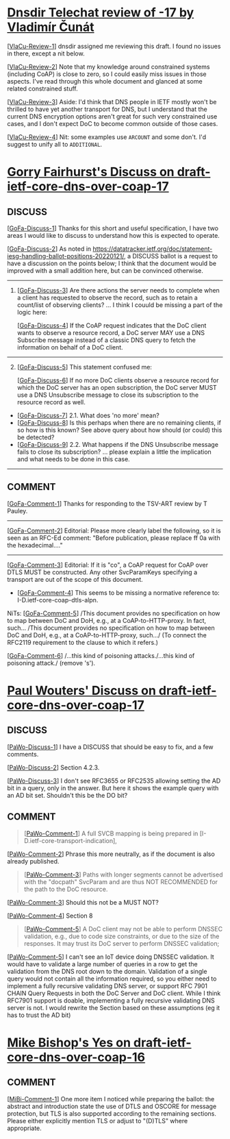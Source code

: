 [Dnsdir Telechat review of -17 by Vladimír Čunát][review-ietf-core-dns-over-coap-17-dnsdir-telechat-cunat-2025-07-31]
=================================================

[[VlaCu-Review-1][review-ietf-core-dns-over-coap-17-dnsdir-telechat-cunat-2025-07-31]] dnsdir assigned me reviewing this draft.  I found no issues in there, except a
nit below.

[[VlaCu-Review-2][review-ietf-core-dns-over-coap-17-dnsdir-telechat-cunat-2025-07-31]] Note that my knowledge around constrained systems (including CoAP) is close to
zero, so I could easily miss issues in those aspects.  I've read through this
whole document and glanced at some related constrained stuff.

[[VlaCu-Review-3][review-ietf-core-dns-over-coap-17-dnsdir-telechat-cunat-2025-07-31]] Aside: I'd think that DNS people in IETF mostly won't be thrilled to have yet
another transport for DNS, but I understand that the current DNS encryption
options aren't great for such very constrained use cases, and I don't expect
DoC to become common outside of those cases.

[[VlaCu-Review-4][review-ietf-core-dns-over-coap-17-dnsdir-telechat-cunat-2025-07-31]] Nit: some examples use `ARCOUNT` and some don't.  I'd suggest to unify all to
`ADDITIONAL`.

[Gorry Fairhurst's Discuss on draft-ietf-core-dns-over-coap-17][draft-ietf-core-dns-over-coap-17-ballot-gofa]
===============================================================

DISCUSS
-------

[[GoFa-Discuss-1][draft-ietf-core-dns-over-coap-17-ballot-gofa]] Thanks for this short and useful specification, I have two areas I would like to discuss to understand how this is expected to operate.

[[GoFa-Discuss-2][draft-ietf-core-dns-over-coap-17-ballot-gofa]] As noted in https://datatracker.ietf.org/doc/statement-iesg-handling-ballot-positions-20220121/, a DISCUSS ballot is a request to have a discussion on the points below; I think that the document would be improved with a small addition here, but can be convinced otherwise.

---

1. [[GoFa-Discuss-3][draft-ietf-core-dns-over-coap-17-ballot-gofa]] Are there actions the server needs to complete when a client has requested
to observe the record, such as to retain a count/list of observing
clients? ... I think I couuld be missing a part of the logic here:

   [[GoFa-Discuss-4][draft-ietf-core-dns-over-coap-17-ballot-gofa]] If the CoAP request indicates that the DoC client wants to observe a
   resource record, a DoC server MAY use a DNS Subscribe message instead
   of a classic DNS query to fetch the information on behalf of a DoC
   client.

---

2. [[GoFa-Discuss-5][draft-ietf-core-dns-over-coap-17-ballot-gofa]] This statement confused me:

   [[GoFa-Discuss-6][draft-ietf-core-dns-over-coap-17-ballot-gofa]] If no more DoC clients observe a resource record for which the DoC
   server has an open subscription, the DoC server MUST use a DNS
   Unsubscribe message to close its subscription to the resource record
   as well.

- [[GoFa-Discuss-7][draft-ietf-core-dns-over-coap-17-ballot-gofa]] 2.1. What does 'no more' mean?
- [[GoFa-Discuss-8][draft-ietf-core-dns-over-coap-17-ballot-gofa]] Is this perhaps when there are no remaining clients, if so how is this
known? See above query about how should (or could) this be detected?
- [[GoFa-Discuss-9][draft-ietf-core-dns-over-coap-17-ballot-gofa]] 2.2. What happens if the DNS Unsubscribe message fails to close its subscription?
... please explain a little the implication and what needs to be done in this case.

----

COMMENT
-------

[[GoFa-Comment-1][draft-ietf-core-dns-over-coap-17-ballot-gofa]] Thanks for responding to the TSV-ART review by T Pauley.

---

[[GoFa-Comment-2][draft-ietf-core-dns-over-coap-17-ballot-gofa]] Editorial:
Please more clearly label the following, so it is seen as an RFC-Ed comment:
"Before publication, please replace ff 0a with the hexadecimal...."

---

[[GoFa-Comment-3][draft-ietf-core-dns-over-coap-17-ballot-gofa]] Editorial:
      If it is "co", a
      CoAP request for CoAP over DTLS MUST be constructed.  Any other
      SvcParamKeys specifying a transport are out of the scope of this
      document.
- [[GoFa-Comment-4][draft-ietf-core-dns-over-coap-17-ballot-gofa]] This seems to be missing a normative reference to: I-D.ietf-core-coap-dtls-alpn.

NiTs:
[[GoFa-Comment-5][draft-ietf-core-dns-over-coap-17-ballot-gofa]] /This document provides no specification on how to map between DoC and
   DoH, e.g., at a CoAP-to-HTTP-proxy.  In fact, such...
/This document provides no specification on how to map between DoC and
   DoH, e.g., at a CoAP-to-HTTP-proxy, such.../
(To connect the RFC2119 requirement to the clause to which it refers.)

[[GoFa-Comment-6][draft-ietf-core-dns-over-coap-17-ballot-gofa]] /...this kind of poisoning attacks./...this kind of poisoning attack./
(remove 's').

[Paul Wouters' Discuss on draft-ietf-core-dns-over-coap-17][draft-ietf-core-dns-over-coap-17-ballot-pawo]
===========================================================

DISCUSS
-------
[[PaWo-Discuss-1][draft-ietf-core-dns-over-coap-17-ballot-pawo]] I have a DISCUSS that should be easy to fix, and a few comments.

[[PaWo-Discuss-2][draft-ietf-core-dns-over-coap-17-ballot-pawo]] Section 4.2.3.

[[PaWo-Discuss-3][draft-ietf-core-dns-over-coap-17-ballot-pawo]] I don't see RFC3655 or RFC2535 allowing setting the AD bit in a query,
only in the answer. But here it shows the example query with an AD bit
set. Shouldn't this be the DO bit?

COMMENT
-------
> [[PaWo-Comment-1][draft-ietf-core-dns-over-coap-17-ballot-pawo]] A full SVCB mapping is being prepared in
> [I-D.ietf-core-transport-indication],

[[PaWo-Comment-2][draft-ietf-core-dns-over-coap-17-ballot-pawo]] Phrase this more neutrally, as if the document is also already published.

> [[PaWo-Comment-3][draft-ietf-core-dns-over-coap-17-ballot-pawo]] Paths with longer segments cannot be advertised with the "docpath"
> SvcParam and are thus NOT RECOMMENDED for the path to the DoC
> resource.

[[PaWo-Comment-3][draft-ietf-core-dns-over-coap-17-ballot-pawo]] Should this not be a MUST NOT?

[[PaWo-Comment-4][draft-ietf-core-dns-over-coap-17-ballot-pawo]] Section 8

> [[PaWo-Comment-5][draft-ietf-core-dns-over-coap-17-ballot-pawo]] A DoC client may not be able to perform DNSSEC validation,
> e.g., due to code size constraints, or due to the size of
> the responses. It may trust its DoC server to perform DNSSEC
> validation;

[[PaWo-Comment-5][draft-ietf-core-dns-over-coap-17-ballot-pawo]] I can't see an IoT device doing DNSSEC validation. It would have to
validate a large number of queries in a row to get the validation from
the DNS root down to the domain. Validation of a single query would
not contain all the information required, so you either need to implement
a fully recursive validating DNS server, or support RFC 7901 CHAIN Query
Requests in both the DoC Server and DoC client. While I think RFC7901 support
is doable, implementing a fully recursive validating DNS server is not.
I would rewrite the Section based on these assumptions (eg it has to trust
the AD bit)

[Mike Bishop's Yes on draft-ietf-core-dns-over-coap-16][draft-ietf-core-dns-over-coap-16-ballot-mibi]
=======================================================

COMMENT
-------
[[MiBi-Comment-1][draft-ietf-core-dns-over-coap-16-ballot-mibi]] One more item I noticed while preparing the ballot: the abstract and introduction state the use of DTLS and OSCORE for message protection, but TLS is also supported according to the remaining sections. Please either explicitly mention TLS or adjust to "(D)TLS" where appropriate.

[review-ietf-core-dns-over-coap-17-dnsdir-telechat-cunat-2025-07-31]: https://datatracker.ietf.org/doc/review-ietf-core-dns-over-coap-17-dnsdir-telechat-cunat-2025-07-31/
[draft-ietf-core-dns-over-coap-17-ballot-gofa]: https://datatracker.ietf.org/doc/draft-ietf-core-dns-over-coap/ballot/#draft-ietf-core-dns-over-coap_gorry-fairhurst
[draft-ietf-core-dns-over-coap-17-ballot-pawo]: https://datatracker.ietf.org/doc/draft-ietf-core-dns-over-coap/ballot/#draft-ietf-core-dns-over-coap_paul-wouters
[draft-ietf-core-dns-over-coap-16-ballot-mibi]: https://datatracker.ietf.org/doc/draft-ietf-core-dns-over-coap/ballot/#draft-ietf-core-dns-over-coap_mike-bishop
